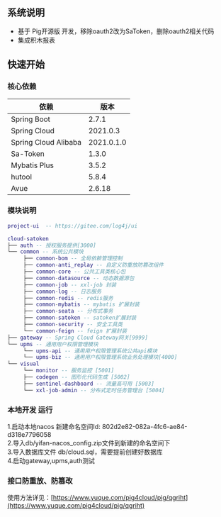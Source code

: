 ## 系统说明

- 基于 Pig开源版 开发，移除oauth2改为SaToken，删除oauth2相关代码
- 集成积木报表

## 快速开始

### 核心依赖

| 依赖                   | 版本         |
|----------------------|------------|
| Spring Boot          | 2.7.1      |
| Spring Cloud         | 2021.0.3   |
| Spring Cloud Alibaba | 2021.0.1.0 |
| Sa-Token             | 1.3.0      |
| Mybatis Plus         | 3.5.2      |
| hutool               | 5.8.4      |
| Avue                 | 2.6.18     |

### 模块说明

```lua
project-ui  -- https://gitee.com/log4j/ui

cloud-satoken
├── auth -- 授权服务提供[3000]
└── common -- 系统公共模块
     ├── common-bom -- 全局依赖管理控制
     ├── common-anti_replay -- 自定义防重放防篡改组件
     ├── common-core -- 公共工具类核心包
     ├── common-datasource -- 动态数据源包
     ├── common-job -- xxl-job 封装
     ├── common-log -- 日志服务
     ├── common-redis -- redis服务
     ├── common-mybatis -- mybatis 扩展封装
     ├── common-seata -- 分布式事务
     ├── common-satoken -- satoken扩展封装
     ├── common-security -- 安全工具类
     └── common-feign -- feign 扩展封装
├── gateway -- Spring Cloud Gateway网关[9999]
└── upms -- 通用用户权限管理模块
     └── upms-api -- 通用用户权限管理系统公共api模块
     └── upms-biz -- 通用用户权限管理系统业务处理模块[4000]
└── visual
     └── monitor -- 服务监控 [5001]
     ├── codegen -- 图形化代码生成 [5002]
     ├── sentinel-dashboard -- 流量高可用 [5003]
     └── xxl-job-admin -- 分布式定时任务管理台 [5004]
```

### 本地开发 运行
1.启动本地nacos 新建命名空间Id: 802d2e82-082a-4fc6-ae84-d318e7796058<br/>
2.导入db/yifan-nacos_config.zip文件到新建的命名空间下<br/>
3.导入数据库文件 db/cloud.sql，需要提前创建好数据库<br/>
4.启动gateway,upms,auth测试

### 接口防重放、防篡改
使用方法详见：[https://www.yuque.com/pig4cloud/pig/qgriht](https://www.yuque.com/pig4cloud/pig/qgriht)
